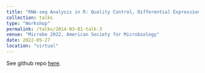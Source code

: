 ```yaml
---
title: "RNA-seq Analysis in R: Quality Control, Differential Expression and Gene Set Enrichment"
collection: talks
type: "Workshop"
permalink: /talks/2014-03-01-talk-3
venue: "Microbe 2022, American Society for Microbiology"
date: 2022-05-27
location: "virtual"
---
```


See github repo [here](<https://github.com/BIGslu/2022_ASM_Microbe_RNAseq>).